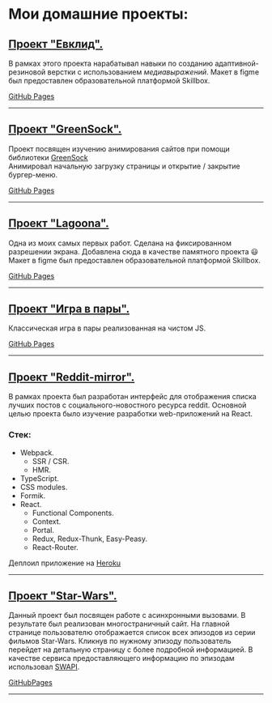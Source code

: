 # Мои домашние проекты:  

## [Проект "Евклид".](https://github.com/Murderdol1l/Murderdol1l.github.io/tree/main/projects/cld)    

В рамках этого проекта нарабатывал навыки по созданию адаптивной-резиновой верстки с использованием *медиавыражений*. Макет в figme был предоставлен образовательной платформой Skillbox.  

[GitHub Pages](https://murderdol1l.github.io/projects/cld/index.html)  

____

## [Проект "GreenSock".](https://github.com/Murderdol1l/Murderdol1l.github.io/tree/main/projects/greenSock)  

Проект посвящен изучению анимирования сайтов при помощи библиотеки [GreenSock](https://greensock.com/)  
Анимировал начальную загрузку страницы и открытие / закрытие бургер-меню.  

[GitHub Pages](https://murderdol1l.github.io/projects/greenSock/index.html)  

____

## [Проект "Lagoona".](https://github.com/Murderdol1l/Murderdol1l.github.io/tree/main/projects/lagoona)  

Одна из моих самых первых работ. Сделана на фиксированном разрешении экрана. Добавлена сюда в качестве памятного проекта :smiley:  
Макет в figme был предоставлен образовательной платформой Skillbox.  

[GitHub Pages](https://murderdol1l.github.io/projects/lagoona/) 

____

## [Проект "Игра в пары".](https://github.com/Murderdol1l/Murderdol1l.github.io/tree/main/projects/pareGame)  

Классическая игра в пары реализованная на чистом JS.  

[GitHub Pages](https://murderdol1l.github.io/projects/pareGame/)

____

## [Проект "Reddit-mirror".](https://github.com/Murderdol1l/Murderdol1l.github.io/tree/main/projects/reddit)   

В рамках проекта был разработан интерфейс для отображения списка лучших постов с социального-новостного ресурса reddit. Основной целью проекта было изучение разработки web-приложений на React.

### Стек:

- Webpack.
    - SSR / CSR.
    - HMR.
- TypeScript.
- CSS modules.
- Formik.
- React.
    - Functional Components.
    - Context.
    - Portal.
    - Redux, Redux-Thunk, Easy-Peasy.
    - React-Router.

Деплоил приложение на [Heroku](https://react-skillbox-63.herokuapp.com/posts)  

____

## [Проект "Star-Wars".](https://github.com/Murderdol1l/Murderdol1l.github.io/tree/main/projects/star-wars) 
Данный проект был посвящен работе с асинхронными вызовами. В результате был реализован многостраничный сайт. На главной странице пользователю отображается список всех эпизодов из серии фильмов Star-Wars. Кликнув по нужному эпизоду пользователь перейдет на детальную страницу с более подробной информацией. В качестве сервиса предоставляющего информацию по эпизодам использовал [SWAPI](https://swapi.dev/api/).  

[GitHubPages](https://murderdol1l.github.io/projects/star-wars/dist/index.html)  

____


